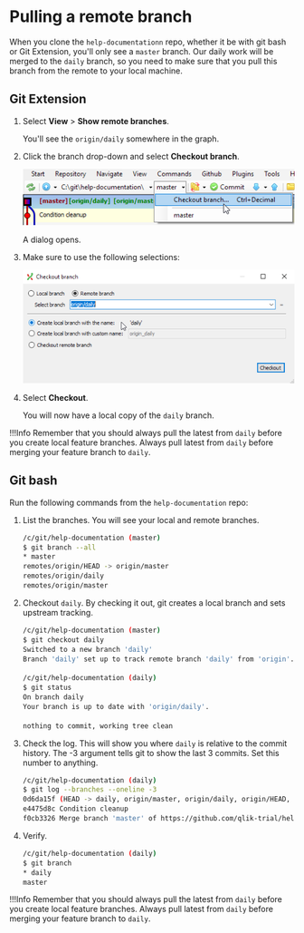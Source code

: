 # Pulling a remote branch

When you clone the `help-documentationn` repo, whether it be with git bash or Git Extension, you'll only see a `master` branch. Our daily work will be merged to the `daily` branch, so you need to make sure that you pull this branch from the remote to your local machine.

## Git Extension

1. Select **View** > **Show remote branches**.

    You'll see the `origin/daily` somewhere in the graph.

1. Click the branch drop-down and select **Checkout branch**.

    ![remote](assets/images/remote.png)

    A dialog opens.


1. Make sure to use the following selections:

    ![remote](assets/images/remote2.png)

1. Select **Checkout**.

    You will now have a local copy of the `daily` branch.

!!!Info
    Remember that you should always pull the latest from `daily` before you create local feature branches. Always pull latest from `daily` before merging your feature branch to `daily`.

## Git bash

Run the following commands from the `help-documentation` repo:

1. List the branches. You will see your local and remote branches.

    ```bash
    /c/git/help-documentation (master)
    $ git branch --all
    * master
    remotes/origin/HEAD -> origin/master
    remotes/origin/daily
    remotes/origin/master
    ```

1. Checkout `daily`. By checking it out, git creates a local branch and sets upstream tracking.

    ```bash
    /c/git/help-documentation (master)
    $ git checkout daily
    Switched to a new branch 'daily'
    Branch 'daily' set up to track remote branch 'daily' from 'origin'.

    /c/git/help-documentation (daily)
    $ git status
    On branch daily
    Your branch is up to date with 'origin/daily'.

    nothing to commit, working tree clean
    ```

1. Check the log. This will show you where `daily` is relative to the commit history. The -3 argument tells git to show the last 3 commits. Set this number to anything.

    ```bash
    /c/git/help-documentation (daily)
    $ git log --branches --oneline -3
    0d6da15f (HEAD -> daily, origin/master, origin/daily, origin/HEAD, master) Merge branch 'master' of https://github.com/qlik-trial/help-documentation
    e4475d8c Condition cleanup
    f0cb3326 Merge branch 'master' of https://github.com/qlik-trial/help-documentation
    ```

1. Verify.

    ```bash
    /c/git/help-documentation (daily)
    $ git branch
    * daily
    master
    ```

!!!Info
    Remember that you should always pull the latest from `daily` before you create local feature branches. Always pull latest from `daily` before merging your feature branch to `daily`.